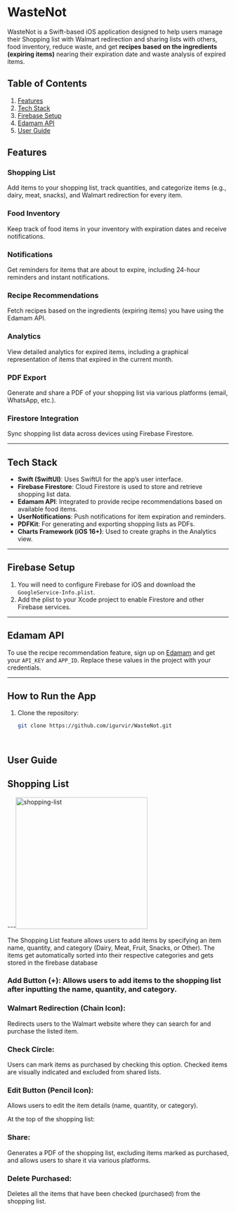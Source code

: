 
# WasteNot
WasteNot is a Swift-based iOS application designed to help users manage their Shopping list with Walmart redirection and sharing lists with others, food inventory, reduce waste, and get **recipes based on the ingredients (expiring items)** nearing their expiration date and waste analysis of expired items.

## Table of Contents
1. [Features](#features)
2. [Tech Stack](#tech-stack)
3. [Firebase Setup](#firebase-setup)
4. [Edamam API](#edamam-api)
5. [User Guide](#user-guide)
   




## Features


### Shopping List
Add items to your shopping list, track quantities, and categorize items (e.g., dairy, meat, snacks), and Walmart redirection for every item.

### Food Inventory
Keep track of food items in your inventory with expiration dates and receive notifications.

### Notifications
Get reminders for items that are about to expire, including 24-hour reminders and instant notifications.

### Recipe Recommendations
Fetch recipes based on the ingredients (expiring items) you have using the Edamam API.

### Analytics
View detailed analytics for expired items, including a graphical representation of items that expired in the current month.

### PDF Export
Generate and share a PDF of your shopping list via various platforms (email, WhatsApp, etc.).

### Firestore Integration
Sync shopping list data across devices using Firebase Firestore.

---

## Tech Stack
- **Swift (SwiftUI)**: Uses SwiftUI for the app’s user interface.
- **Firebase Firestore**: Cloud Firestore is used to store and retrieve shopping list data.
- **Edamam API**: Integrated to provide recipe recommendations based on available food items.
- **UserNotifications**: Push notifications for item expiration and reminders.
- **PDFKit**: For generating and exporting shopping lists as PDFs.
- **Charts Framework (iOS 16+)**: Used to create graphs in the Analytics view.

---

## Firebase Setup
1. You will need to configure Firebase for iOS and download the `GoogleService-Info.plist`.
2. Add the plist to your Xcode project to enable Firestore and other Firebase services.

---

## Edamam API
To use the recipe recommendation feature, sign up on [Edamam](https://developer.edamam.com/) and get your `API_KEY` and `APP_ID`. Replace these values in the project with your credentials.

---

## How to Run the App
1. Clone the repository:
   ```bash
   git clone https://github.com/igurvir/WasteNot.git




## User Guide


## Shopping List
---<img width="300" alt="shopping-list" src="https://github.com/user-attachments/assets/26151005-2b3a-42fd-8d91-6590ef79dcee">


The Shopping List feature allows users to add items by specifying an item name, quantity, and category (Dairy, Meat, Fruit, Snacks, or Other). The items get automatically sorted into their respective categories and gets stored in the firebase database 

### Add Button (+): Allows users to add items to the shopping list after inputting the name, quantity, and category.
### Walmart Redirection (Chain Icon): 
Redirects users to the Walmart website where they can search for and purchase the listed item.
### Check Circle: 
Users can mark items as purchased by checking this option. Checked items are visually indicated and excluded from shared lists.
### Edit Button (Pencil Icon):
Allows users to edit the item details (name, quantity, or category).

At the top of the shopping list:

### Share:
Generates a PDF of the shopping list, excluding items marked as purchased, and allows users to share it via various platforms.
### Delete Purchased: 
Deletes all the items that have been checked (purchased) from the shopping list.

